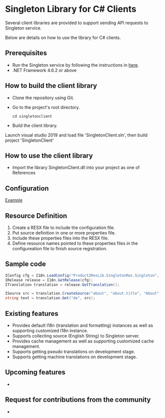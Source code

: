 Singleton Library for C# Clients
============

Several client libraries are provided to support sending API requests to Singleton service. 

Below are details on how to use the library for C# clients.

Prerequisites
------------
 * Run the Singleton service by following the instructions in [here](https://github.com/vmware/singleton/blob/master/README.md).
 * .NET Framework 4.6.2 or above    

How to build the client library
------------
 * Clone the repository using Git.

 * Go to the project's root directory.
    ```
    cd singletonclient
    ```
 * Build the client library. 

Launch visual studio 2019 and load file 'SingletonClient.sln', then build project 'SingletonClient'

How to use the client library
------------
 * Import the library SingletonClient.dll into your project as one of References

Configuration
------------
[Example](singletonclient/Product1ResLib/SingletonRes/sgtn_sample.yml)

Resource Definition
------------
1. Create a RESX file to include the configuration file.
2. Put source definition in one or more properties file.
3. Include these properties files into the RESX file.
4. Define resource names pointed to these properties files in the configureation file to finish source registration.

Sample code
------------
```C#
IConfig cfg = I18n.LoadConfig("Product2ResLib.SingletonRes.Singleton", assembly, "singleton_config");
IRelease release = I18n.GetRelease(cfg);
ITranslation translation = release.GetTranslation();

ISource src = translation.CreateSource("about", "about.title", "About");
string text = translation.Get("de", src);
```

Existing features
------------
 * Provides default I18n (translation and formatting) instances as well as supporting customized I18n instance.
 * Supports collecting source (English String) to Singleton server.
 * Provides cache management as well as supporting customized cache management.
 * Supports getting pseudo translations on development stage.
 * Supports getting machine translations on development stage.

Upcoming features 
------------
 * <TO DO: Add upcoming features if any>

Request for contributions from the community
------------
 * 
   

